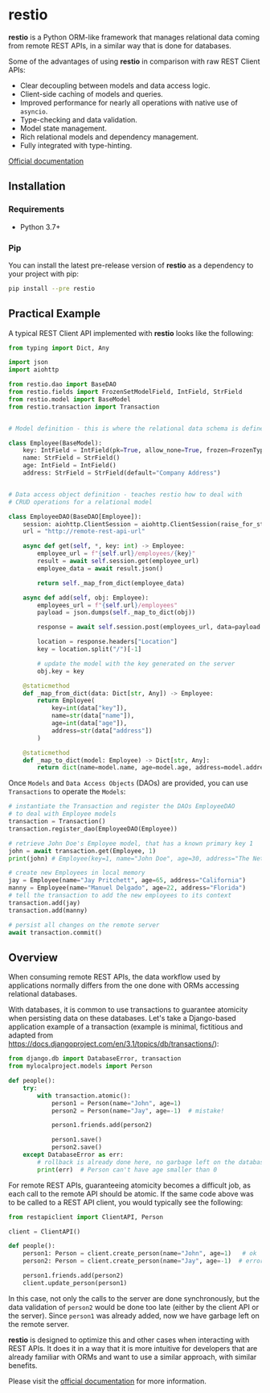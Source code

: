 # restio

**restio** is a Python ORM-like framework that manages relational data coming from remote REST APIs, in a similar way that is done for databases.

Some of the advantages of using **restio** in comparison with raw REST Client APIs:

- Clear decoupling between models and data access logic.
- Client-side caching of models and queries.
- Improved performance for nearly all operations with native use of `asyncio`.
- Type-checking and data validation.
- Model state management.
- Rich relational models and dependency management.
- Fully integrated with type-hinting.

[Official documentation](https://restio.readthedocs.io/en/latest/)

## Installation

### Requirements

- Python 3.7+

### Pip

You can install the latest pre-release version of **restio** as a dependency to your project with pip:

```bash
pip install --pre restio
```

## Practical Example

A typical REST Client API implemented with **restio** looks like the following:

```python
from typing import Dict, Any

import json
import aiohttp

from restio.dao import BaseDAO
from restio.fields import FrozenSetModelField, IntField, StrField
from restio.model import BaseModel
from restio.transaction import Transaction


# Model definition - this is where the relational data schema is defined

class Employee(BaseModel):
    key: IntField = IntField(pk=True, allow_none=True, frozen=FrozenType.ALWAYS)
    name: StrField = StrField()
    age: IntField = IntField()
    address: StrField = StrField(default="Company Address")


# Data access object definition - teaches restio how to deal with
# CRUD operations for a relational model

class EmployeeDAO(BaseDAO[Employee]):
    session: aiohttp.ClientSession = aiohttp.ClientSession(raise_for_status=True)
    url = "http://remote-rest-api-url"

    async def get(self, *, key: int) -> Employee:
        employee_url = f"{self.url}/employees/{key}"
        result = await self.session.get(employee_url)
        employee_data = await result.json()

        return self._map_from_dict(employee_data)

    async def add(self, obj: Employee):
        employees_url = f"{self.url}/employees"
        payload = json.dumps(self._map_to_dict(obj))

        response = await self.session.post(employees_url, data=payload.encode())

        location = response.headers["Location"]
        key = location.split("/")[-1]

        # update the model with the key generated on the server
        obj.key = key

    @staticmethod
    def _map_from_dict(data: Dict[str, Any]) -> Employee:
        return Employee(
            key=int(data["key"]),
            name=str(data["name"]),
            age=int(data["age"]),
            address=str(data["address"])
        )

    @staticmethod
    def _map_to_dict(model: Employee) -> Dict[str, Any]:
        return dict(name=model.name, age=model.age, address=model.address)
```

Once `Models` and `Data Access Objects` (DAOs) are provided, you can use `Transactions` to operate the `Models`:

```python
# instantiate the Transaction and register the DAOs EmployeeDAO
# to deal with Employee models
transaction = Transaction()
transaction.register_dao(EmployeeDAO(Employee))

# retrieve John Doe's Employee model, that has a known primary key 1
john = await transaction.get(Employee, 1)
print(john) # Employee(key=1, name="John Doe", age=30, address="The Netherlands")

# create new Employees in local memory
jay = Employee(name="Jay Pritchett", age=65, address="California")
manny = Employee(name="Manuel Delgado", age=22, address="Florida")
# tell the transaction to add the new employees to its context
transaction.add(jay)
transaction.add(manny)

# persist all changes on the remote server
await transaction.commit()
```

## Overview

When consuming remote REST APIs, the data workflow used by applications normally differs from the one done with ORMs accessing relational databases.

With databases, it is common to use transactions to guarantee atomicity when persisting data on these databases. Let's take a Django-based application example of a transaction (example is minimal, fictitious and adapted from https://docs.djangoproject.com/en/3.1/topics/db/transactions/):

```python
from django.db import DatabaseError, transaction
from mylocalproject.models import Person

def people():
    try:
        with transaction.atomic():
            person1 = Person(name="John", age=1)
            person2 = Person(name="Jay", age=-1)  # mistake!

            person1.friends.add(person2)

            person1.save()
            person2.save()
    except DatabaseError as err:
        # rollback is already done here, no garbage left on the database
        print(err)  # Person can't have age smaller than 0
```

For remote REST APIs, guaranteeing atomicity becomes a difficult job, as each call to the remote API should be atomic.
If the same code above was to be called to a REST API client, you would typically see the following:

```python
from restapiclient import ClientAPI, Person

client = ClientAPI()

def people():
    person1: Person = client.create_person(name="John", age=1)   # ok
    person2: Person = client.create_person(name="Jay", age=-1)  # error, exit

    person1.friends.add(person2)
    client.update_person(person1)
```

In this case, not only the calls to the server are done synchronously, but the data validation of `person2` would be done too late (either by the client API or the server). Since `person1` was already added, now we have garbage left on the remote server.

**restio** is designed to optimize this and other cases when interacting with REST APIs. It does it in a way that it is more intuitive for developers that are already familiar with ORMs and want to use a similar approach, with similar benefits.

Please visit the [official documentation](https://restio.readthedocs.io/en/latest/) for more information.
